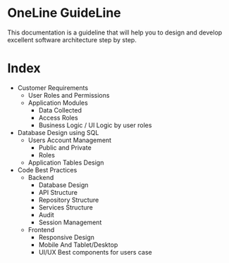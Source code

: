 # OneLine GuideLine
This documentation is a guideline that will help you to design and develop excellent software architecture step by step.

# Index
- Customer Requirements
  - User Roles and Permissions
  - Application Modules
    - Data Collected
    - Access Roles
    - Business Logic / UI Logic by user roles
- Database Design using SQL
  - Users Account Management
    - Public and Private
    - Roles
  - Application Tables Design
- Code Best Practices
  - Backend
    - Database Design
    - API Structure
    - Repository Structure
    - Services Structure
    - Audit
    - Session Management
  - Frontend
    - Responsive Design
    - Mobile And Tablet/Desktop
    - UI/UX Best components for users case
